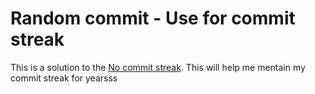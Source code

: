 # Random commit - Use for commit streak

This is a solution to the [No commit streak](https://nosleeeeep.github.io/firstrespiratory/). This will help me mentain my commit streak for yearsss
